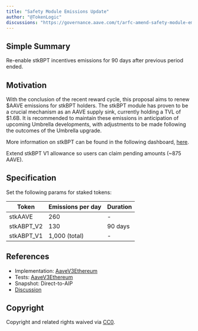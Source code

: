 ```yaml
---
title: "Safety Module Emissions Update"
author: "@TokenLogic"
discussions: "https://governance.aave.com/t/arfc-amend-safety-module-emissions/16640/26"
---
```


## Simple Summary

Re-enable stkBPT incentives emissions for 90 days after previous period ended.

## Motivation

With the conclusion of the recent reward cycle, this proposal aims to renew $AAVE emissions for stkBPT holders. The stkBPT module has proven to be a crucial mechanism as an AAVE supply sink, currently holding a TVL of $1.6B. It is recommended to maintain these emissions in anticipation of upcoming Umbrella developments, with adjustments to be made following the outcomes of the Umbrella upgrade.

More information on stkBPT can be found in the following dashboard, [here](https://dune.com/xmc2/aave-safety-module).

Extend stkBPT V1 allowance so users can claim pending amounts (~875 AAVE).

## Specification

Set the following params for staked tokens:

| Token      | Emissions per day | Duration |
| ---------- | ----------------- | -------- |
| stkAAVE    | 260               | -        |
| stkABPT_V2 | 130               | 90 days  |
| stkABPT_V1 | 1,000 (total)     | -        |

## References

- Implementation: [AaveV3Ethereum](https://github.com/bgd-labs/aave-proposals-v3/blob/main/src/20251029_AaveV3Ethereum_SafetyModuleEmissionsUpdate/AaveV3Ethereum_SafetyModuleEmissionsUpdate_20251029.sol)
- Tests: [AaveV3Ethereum](https://github.com/bgd-labs/aave-proposals-v3/blob/main/src/20251029_AaveV3Ethereum_SafetyModuleEmissionsUpdate/AaveV3Ethereum_SafetyModuleEmissionsUpdate_20251029.t.sol)
- Snapshot: Direct-to-AIP
- [Discussion](https://governance.aave.com/t/arfc-amend-safety-module-emissions/16640/26)

## Copyright

Copyright and related rights waived via [CC0](https://creativecommons.org/publicdomain/zero/1.0/).

